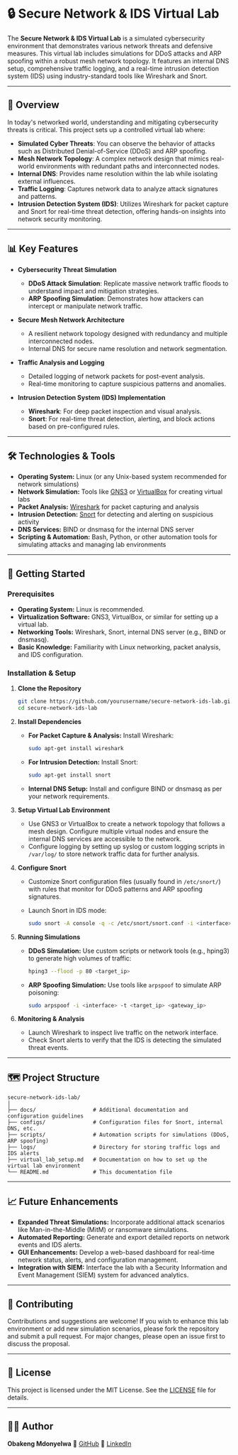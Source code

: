 # 🔒 Secure Network & IDS Virtual Lab

The **Secure Network & IDS Virtual Lab** is a simulated cybersecurity environment that demonstrates various network threats and defensive measures. This virtual lab includes simulations for DDoS attacks and ARP spoofing within a robust mesh network topology. It features an internal DNS setup, comprehensive traffic logging, and a real-time intrusion detection system (IDS) using industry-standard tools like Wireshark and Snort.

---

## 📌 Overview

In today's networked world, understanding and mitigating cybersecurity threats is critical. This project sets up a controlled virtual lab where:

* **Simulated Cyber Threats**: You can observe the behavior of attacks such as Distributed Denial-of-Service (DDoS) and ARP spoofing.
* **Mesh Network Topology**: A complex network design that mimics real-world environments with redundant paths and interconnected nodes.
* **Internal DNS**: Provides name resolution within the lab while isolating external influences.
* **Traffic Logging**: Captures network data to analyze attack signatures and patterns.
* **Intrusion Detection System (IDS)**: Utilizes Wireshark for packet capture and Snort for real-time threat detection, offering hands-on insights into network security monitoring.

---

## 📊 Key Features

* **Cybersecurity Threat Simulation**

  * **DDoS Attack Simulation**: Replicate massive network traffic floods to understand impact and mitigation strategies.
  * **ARP Spoofing Simulation**: Demonstrates how attackers can intercept or manipulate network traffic.

* **Secure Mesh Network Architecture**

  * A resilient network topology designed with redundancy and multiple interconnected nodes.
  * Internal DNS for secure name resolution and network segmentation.

* **Traffic Analysis and Logging**

  * Detailed logging of network packets for post-event analysis.
  * Real-time monitoring to capture suspicious patterns and anomalies.

* **Intrusion Detection System (IDS) Implementation**

  * **Wireshark**: For deep packet inspection and visual analysis.
  * **Snort**: For real-time threat detection, alerting, and block actions based on pre-configured rules.

---

## 🛠️ Technologies & Tools

* **Operating System:** Linux (or any Unix-based system recommended for network simulations)
* **Network Simulation:** Tools like [GNS3](https://www.gns3.com/) or [VirtualBox](https://www.virtualbox.org/) for creating virtual labs
* **Packet Analysis:** [Wireshark](https://www.wireshark.org/) for packet capturing and analysis
* **Intrusion Detection:** [Snort](https://www.snort.org/) for detecting and alerting on suspicious activity
* **DNS Services:** BIND or dnsmasq for the internal DNS server
* **Scripting & Automation:** Bash, Python, or other automation tools for simulating attacks and managing lab environments

---

## 🔧 Getting Started

### Prerequisites

* **Operating System:** Linux is recommended.
* **Virtualization Software:** GNS3, VirtualBox, or similar for setting up a virtual lab.
* **Networking Tools:** Wireshark, Snort, internal DNS server (e.g., BIND or dnsmasq).
* **Basic Knowledge:** Familiarity with Linux networking, packet analysis, and IDS configuration.

### Installation & Setup

1. **Clone the Repository**

   ```bash
   git clone https://github.com/yourusername/secure-network-ids-lab.git
   cd secure-network-ids-lab
   ```

2. **Install Dependencies**

   * **For Packet Capture & Analysis:**
     Install Wireshark:

     ```bash
     sudo apt-get install wireshark
     ```
   * **For Intrusion Detection:**
     Install Snort:

     ```bash
     sudo apt-get install snort
     ```
   * **Internal DNS Setup:**
     Install and configure BIND or dnsmasq as per your network requirements.

3. **Setup Virtual Lab Environment**

   * Use GNS3 or VirtualBox to create a network topology that follows a mesh design. Configure multiple virtual nodes and ensure the internal DNS services are accessible to the network.
   * Configure logging by setting up syslog or custom logging scripts in `/var/log/` to store network traffic data for further analysis.

4. **Configure Snort**

   * Customize Snort configuration files (usually found in `/etc/snort/`) with rules that monitor for DDoS patterns and ARP spoofing signatures.
   * Launch Snort in IDS mode:

     ```bash
     sudo snort -A console -q -c /etc/snort/snort.conf -i <interface>
     ```

5. **Running Simulations**

   * **DDoS Simulation:**
     Use custom scripts or network tools (e.g., hping3) to generate high volumes of traffic:

     ```bash
     hping3 --flood -p 80 <target_ip>
     ```
   * **ARP Spoofing Simulation:**
     Use tools like `arpspoof` to simulate ARP poisoning:

     ```bash
     sudo arpspoof -i <interface> -t <target_ip> <gateway_ip>
     ```

6. **Monitoring & Analysis**

   * Launch Wireshark to inspect live traffic on the network interface.
   * Check Snort alerts to verify that the IDS is detecting the simulated threat events.

---

## 🗺️ Project Structure

```
secure-network-ids-lab/
│
├── docs/                  # Additional documentation and configuration guidelines
├── configs/               # Configuration files for Snort, internal DNS, etc.
├── scripts/               # Automation scripts for simulations (DDoS, ARP spoofing)
├── logs/                  # Directory for storing traffic logs and IDS alerts
├── virtual_lab_setup.md   # Documentation on how to set up the virtual lab environment
└── README.md              # This documentation file
```

---

## 📈 Future Enhancements

* **Expanded Threat Simulations:** Incorporate additional attack scenarios like Man-in-the-Middle (MitM) or ransomware simulations.
* **Automated Reporting:** Generate and export detailed reports on network events and IDS alerts.
* **GUI Enhancements:** Develop a web-based dashboard for real-time network status, alerts, and configuration management.
* **Integration with SIEM:** Interface the lab with a Security Information and Event Management (SIEM) system for advanced analytics.

---

## 🤝 Contributing

Contributions and suggestions are welcome! If you wish to enhance this lab environment or add new simulation scenarios, please fork the repository and submit a pull request. For major changes, please open an issue first to discuss the proposal.

---

## 📄 License

This project is licensed under the MIT License. See the [LICENSE](LICENSE) file for details.

---

## 👨‍💻 Author

**Obakeng Mdonyelwa**
🔗 [GitHub](https://github.com/OBAKENGBUCKSWABABTWANA)
🔗 [LinkedIn](https://www.linkedin.com/in/obakeng-mdonyelwa-0bb96a235)

